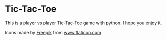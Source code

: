 # Tic-Tac-Toe
This is a player vs player Tic-Tac-Toe game with python.
I hope you enjoy it.

<div>Icons made by <a href="https://www.freepik.com" title="Freepik">Freepik</a> from <a href="https://www.flaticon.com/" title="Flaticon">www.flaticon.com</a></div>
